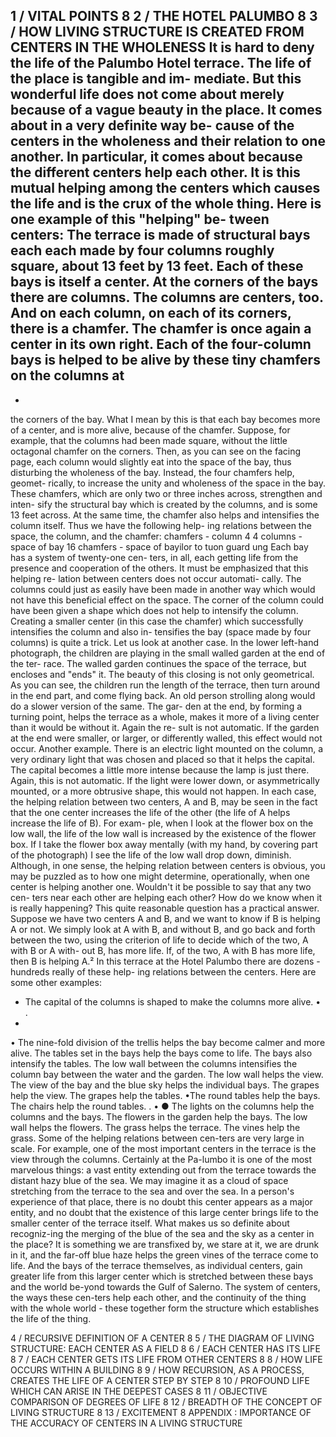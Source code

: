1 / VITAL POINTS	8
2 / THE HOTEL PALUMBO	8
3 / HOW LIVING STRUCTURE IS CREATED FROM CENTERS IN THE WHOLENESS
It is hard to deny the life of the Palumbo Hotel
terrace. The life of the place is tangible and im-
mediate. But this wonderful life does not come
about merely because of a vague beauty in the
place. It comes about in a very
definite way be-
cause of the centers in the wholeness and their
relation to one another. In particular, it comes
about because the different centers help each other.
It is this mutual helping among the centers
which causes the life and is the crux of the whole
thing. Here is one example of this "helping" be-
tween centers: The terrace is made of structural
bays
each
each made by four columns
roughly square, about 13 feet by 13 feet. Each of
these bays is itself a center. At the corners of the
bays there are columns. The columns are centers,
too. And on each column, on each of its corners,
there is a chamfer. The chamfer is once again a
center in its own right.
Each of the four-column bays is helped to be
alive by these tiny chamfers on the columns at
-
-
the corners of the bay. What I mean by this is
that each bay becomes more of a center, and is
more alive, because of the chamfer. Suppose, for
example, that the columns had been made
square, without the little octagonal chamfer on
the corners. Then, as you can see on the facing
page, each column would slightly eat into the
space of the bay, thus disturbing the wholeness of
the bay. Instead, the four chamfers help, geomet-
rically, to increase the unity and wholeness of the
space in the bay. These chamfers, which are only
two or three inches across, strengthen and inten-
sify the structural bay which is created by the
columns, and is some 13 feet across. At the same
time, the chamfer also helps and intensifies the
column itself. Thus we have the following help-
ing relations between the space, the column, and
the chamfer:
chamfers - column
4
4 columns - space of bay
16 chamfers - space of bayilor to
tuon guard
ung
Each bay has a system of twenty-one cen-
ters, in all, each getting life from the presence
and cooperation of the others.
It must be emphasized that this helping re-
lation between centers does not occur automati-
cally. The columns could just as easily have been
made in another way which would not have this
beneficial effect on the space. The corner of the
column could have been given a shape which
does not help to intensify the column. Creating a
smaller center (in this case the chamfer) which
successfully intensifies the column and also in-
tensifies the bay (space made by four columns) is
quite a trick.
Let us look at another case. In the lower
left-hand photograph, the children are playing
in the small walled garden at the end of the ter-
race. The walled garden continues the space of
the terrace, but encloses and "ends" it. The
beauty of this closing is not only geometrical. As
you can see, the children run the length of the
terrace, then turn around in the end part, and
come flying back. An old person strolling along
would do a slower version of the same. The gar-
den at the end, by forming a turning point, helps
the terrace as a whole, makes it more of a living
center than it would be without it. Again the re-
sult is not automatic. If the garden at the end 
were smaller, or larger, or differently walled, this
effect would not occur.
Another example. There is an electric light
mounted on the column, a very ordinary light
that was chosen and placed so that it helps the
capital. The capital becomes a little more intense
because the lamp is just there. Again, this is not
automatic. If the light were lower down, or
asymmetrically mounted, or a more obtrusive
shape, this would not happen.
In each case, the helping relation between
two centers, A and B, may be seen in the fact that
the one center increases the life of the other (the
life of A helps increase the life of B). For exam-
ple, when I look at the flower box on the low
wall, the life of the low wall is increased by the
existence of the flower box. If I take the flower
box away mentally (with my hand, by covering
part of the photograph) I see the life of the low
wall drop down, diminish.
Although, in one sense, the helping relation
between centers is obvious, you may be puzzled
as to how one might determine, operationally,
when one center is helping another one.
Wouldn't it be possible to say that any two cen-
ters near each other are helping each other? How
do we know when it is really happening? This
quite reasonable question has a practical answer.
Suppose we have two centers A and B, and we
want to know if B is helping A or not. We simply
look at A with B, and without B, and go back and
forth between the two, using the criterion of life
to decide which of the two, A with B or A with-
out B, has more life. If, of the two, A with B has
more life, then B is helping A.²
In this terrace at the Hotel Palumbo there
are dozens - hundreds really of these help-
ing relations between the centers. Here are some
other examples:
- The capital of the columns is shaped to make
the columns more alive.
•
.
-
•
The nine-fold division of the trellis helps the
bay become calmer and more alive.
The tables set in the bays help the bays
come to life.
The bays also intensify the tables.
The low wall between the columns intensifies the
column bay between the water and the garden.
The low wall helps the view.
The view of the bay and the blue sky helps
the individual bays.
The grapes help the view.
The grapes help the tables.
•The round tables help the bays.
The chairs help the round tables.
.
•
●
The lights on the columns help the columns
and the bays.
The flowers in the garden help the bays.
The low wall helps the flowers.
The grass helps the terrace.
The vines help the grass.
Some of the helping relations between cen-ters are very large in scale. For example, one of the most important centers in the terrace is the view through the columns. Certainly at the Pa-lumbo it is one of the most marvelous things: a vast entity extending out from the terrace towards the distant hazy blue of the sea. We may imagine it as a cloud of space stretching from the terrace to the sea and over the sea. In a person's experience of that place, there is no doubt this center appears as a major entity, and no doubt that the existence of this large center brings life to the smaller center of the terrace itself.
What makes us so definite about recogniz-ing the merging of the blue of the sea and the sky as a center in the place? It is something we are transfixed by, we stare at it, we are drunk in it, and the far-off blue haze helps the green vines of the terrace come to life. And the bays of the terrace themselves, as individual centers, gain greater life from this larger center which is stretched between these bays and the world be-yond towards the Gulf of Salerno.
The system of centers, the ways these cen-ters help each other, and the continuity of the thing with the whole world - these together form the structure which establishes the life of the thing.

4 / RECURSIVE DEFINITION OF A CENTER	8
5 / THE DIAGRAM OF LIVING STRUCTURE: EACH CENTER AS A FIELD	8
6 / EACH CENTER HAS ITS LIFE	8
7 / EACH CENTER GETS ITS LIFE FROM OTHER CENTERS	8
8 / HOW LIFE OCCURS WITHIN A BUILDING	8
9 / HOW RECURSION, AS A PROCESS, CREATES THE LIFE OF A CENTER STEP BY STEP	8
10 / PROFOUND LIFE WHICH CAN ARISE IN THE DEEPEST CASES	8
11 / OBJECTIVE COMPARISON OF DEGREES OF LIFE	8
12 / BREADTH OF THE CONCEPT OF LIVING STRUCTURE	8
13 / EXCITEMENT	8
APPENDIX : IMPORTANCE OF THE ACCURACY OF CENTERS IN A LIVING STRUCTURE
